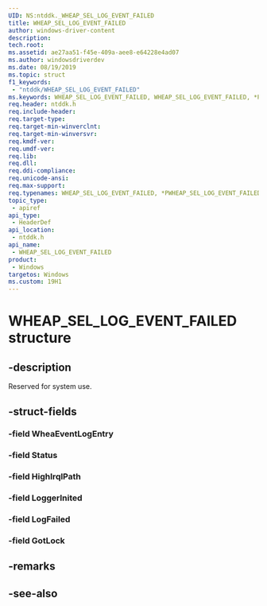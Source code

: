 ```yaml
---
UID: NS:ntddk._WHEAP_SEL_LOG_EVENT_FAILED
title: WHEAP_SEL_LOG_EVENT_FAILED
author: windows-driver-content
description: 
tech.root:
ms.assetid: ae27aa51-f45e-409a-aee8-e64228e4ad07
ms.author: windowsdriverdev
ms.date: 08/19/2019
ms.topic: struct
f1_keywords:
 - "ntddk/WHEAP_SEL_LOG_EVENT_FAILED"
ms.keywords: WHEAP_SEL_LOG_EVENT_FAILED, WHEAP_SEL_LOG_EVENT_FAILED, *PWHEAP_SEL_LOG_EVENT_FAILED, 
req.header: ntddk.h
req.include-header:
req.target-type:
req.target-min-winverclnt:
req.target-min-winversvr:
req.kmdf-ver:
req.umdf-ver:
req.lib:
req.dll:
req.ddi-compliance:
req.unicode-ansi:
req.max-support:
req.typenames: WHEAP_SEL_LOG_EVENT_FAILED, *PWHEAP_SEL_LOG_EVENT_FAILED
topic_type: 
 - apiref
api_type: 
 - HeaderDef
api_location: 
 - ntddk.h
api_name: 
 - WHEAP_SEL_LOG_EVENT_FAILED
product: 
 - Windows
targetos: Windows
ms.custom: 19H1
---
```


# WHEAP_SEL_LOG_EVENT_FAILED structure

## -description

Reserved for system use.

## -struct-fields

### -field WheaEventLogEntry
 
### -field Status
 
### -field HighIrqlPath
 
### -field LoggerInited
 
### -field LogFailed
 
### -field GotLock
 

## -remarks

## -see-also
